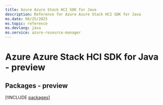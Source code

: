 ```yaml
---
title: Azure Azure Stack HCI SDK for Java
description: Reference for Azure Azure Stack HCI SDK for Java
ms.date: 08/25/2025
ms.topic: reference
ms.devlang: java
ms.service: azure-resource-manager
---
```

# Azure Azure Stack HCI SDK for Java - preview
## Packages - preview
[!INCLUDE [packages](azure-stack-hci-index.md)]